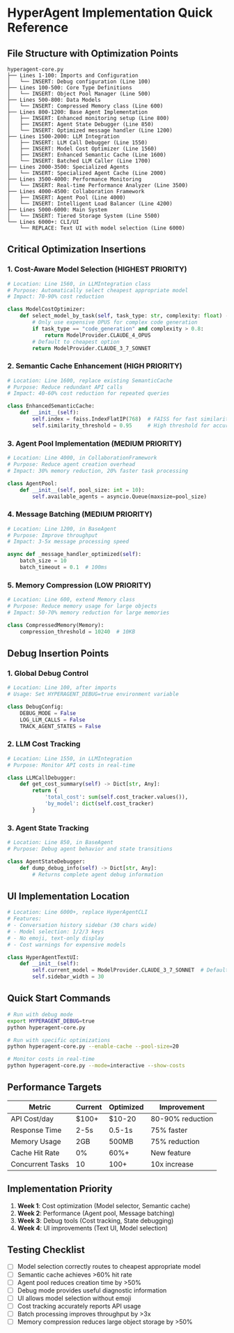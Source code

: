 # HyperAgent Implementation Quick Reference

## File Structure with Optimization Points

```
hyperagent-core.py
├── Lines 1-100: Imports and Configuration
│   └── INSERT: Debug configuration (Line 100)
├── Lines 100-500: Core Type Definitions
│   └── INSERT: Object Pool Manager (Line 500)
├── Lines 500-800: Data Models
│   └── INSERT: Compressed Memory class (Line 600)
├── Lines 800-1200: Base Agent Implementation
│   ├── INSERT: Enhanced monitoring setup (Line 800)
│   ├── INSERT: Agent State Debugger (Line 850)
│   └── INSERT: Optimized message handler (Line 1200)
├── Lines 1500-2000: LLM Integration
│   ├── INSERT: LLM Call Debugger (Line 1550)
│   ├── INSERT: Model Cost Optimizer (Line 1560)
│   ├── INSERT: Enhanced Semantic Cache (Line 1600)
│   └── INSERT: Batched LLM Caller (Line 1700)
├── Lines 2000-3500: Specialized Agents
│   └── INSERT: Specialized Agent Cache (Line 2000)
├── Lines 3500-4000: Performance Monitoring
│   └── INSERT: Real-time Performance Analyzer (Line 3500)
├── Lines 4000-4500: Collaboration Framework
│   ├── INSERT: Agent Pool (Line 4000)
│   └── INSERT: Intelligent Load Balancer (Line 4200)
├── Lines 5000-6000: Main System
│   └── INSERT: Tiered Storage System (Line 5500)
└── Lines 6000+: CLI/UI
    └── REPLACE: Text UI with model selection (Line 6000)
```

## Critical Optimization Insertions

### 1. Cost-Aware Model Selection (HIGHEST PRIORITY)
```python
# Location: Line 1560, in LLMIntegration class
# Purpose: Automatically select cheapest appropriate model
# Impact: 70-90% cost reduction

class ModelCostOptimizer:
    def select_model_by_task(self, task_type: str, complexity: float) -> ModelProvider:
        # Only use expensive OPUS for complex code generation
        if task_type == "code_generation" and complexity > 0.8:
            return ModelProvider.CLAUDE_4_OPUS
        # Default to cheapest option
        return ModelProvider.CLAUDE_3_7_SONNET
```

### 2. Semantic Cache Enhancement (HIGH PRIORITY)
```python
# Location: Line 1600, replace existing SemanticCache
# Purpose: Reduce redundant API calls
# Impact: 40-60% cost reduction for repeated queries

class EnhancedSemanticCache:
    def __init__(self):
        self.index = faiss.IndexFlatIP(768)  # FAISS for fast similarity
        self.similarity_threshold = 0.95     # High threshold for accuracy
```

### 3. Agent Pool Implementation (MEDIUM PRIORITY)
```python
# Location: Line 4000, in CollaborationFramework
# Purpose: Reduce agent creation overhead
# Impact: 30% memory reduction, 20% faster task processing

class AgentPool:
    def __init__(self, pool_size: int = 10):
        self.available_agents = asyncio.Queue(maxsize=pool_size)
```

### 4. Message Batching (MEDIUM PRIORITY)
```python
# Location: Line 1200, in BaseAgent
# Purpose: Improve throughput
# Impact: 3-5x message processing speed

async def _message_handler_optimized(self):
    batch_size = 10
    batch_timeout = 0.1  # 100ms
```

### 5. Memory Compression (LOW PRIORITY)
```python
# Location: Line 600, extend Memory class
# Purpose: Reduce memory usage for large objects
# Impact: 50-70% memory reduction for large memories

class CompressedMemory(Memory):
    compression_threshold = 10240  # 10KB
```

## Debug Insertion Points

### 1. Global Debug Control
```python
# Location: Line 100, after imports
# Usage: Set HYPERAGENT_DEBUG=true environment variable

class DebugConfig:
    DEBUG_MODE = False
    LOG_LLM_CALLS = False
    TRACK_AGENT_STATES = False
```

### 2. LLM Cost Tracking
```python
# Location: Line 1550, in LLMIntegration
# Purpose: Monitor API costs in real-time

class LLMCallDebugger:
    def get_cost_summary(self) -> Dict[str, Any]:
        return {
            'total_cost': sum(self.cost_tracker.values()),
            'by_model': dict(self.cost_tracker)
        }
```

### 3. Agent State Tracking
```python
# Location: Line 850, in BaseAgent
# Purpose: Debug agent behavior and state transitions

class AgentStateDebugger:
    def dump_debug_info(self) -> Dict[str, Any]:
        # Returns complete agent debug information
```

## UI Implementation Location

```python
# Location: Line 6000+, replace HyperAgentCLI
# Features:
# - Conversation history sidebar (30 chars wide)
# - Model selection: 1/2/3 keys
# - No emoji, text-only display
# - Cost warnings for expensive models

class HyperAgentTextUI:
    def __init__(self):
        self.current_model = ModelProvider.CLAUDE_3_7_SONNET  # Default
        self.sidebar_width = 30
```

## Quick Start Commands

```bash
# Run with debug mode
export HYPERAGENT_DEBUG=true
python hyperagent-core.py

# Run with specific optimizations
python hyperagent-core.py --enable-cache --pool-size=20

# Monitor costs in real-time
python hyperagent-core.py --mode=interactive --show-costs
```

## Performance Targets

| Metric | Current | Optimized | Improvement |
|--------|---------|-----------|-------------|
| API Cost/day | $100+ | $10-20 | 80-90% reduction |
| Response Time | 2-5s | 0.5-1s | 75% faster |
| Memory Usage | 2GB | 500MB | 75% reduction |
| Cache Hit Rate | 0% | 60%+ | New feature |
| Concurrent Tasks | 10 | 100+ | 10x increase |

## Implementation Priority

1. **Week 1**: Cost optimization (Model selector, Semantic cache)
2. **Week 2**: Performance (Agent pool, Message batching)
3. **Week 3**: Debug tools (Cost tracking, State debugging)
4. **Week 4**: UI improvements (Text UI, Model selection)

## Testing Checklist

- [ ] Model selection correctly routes to cheapest appropriate model
- [ ] Semantic cache achieves >60% hit rate
- [ ] Agent pool reduces creation time by >50%
- [ ] Debug mode provides useful diagnostic information
- [ ] UI allows model selection without emoji
- [ ] Cost tracking accurately reports API usage
- [ ] Batch processing improves throughput by >3x
- [ ] Memory compression reduces large object storage by >50%